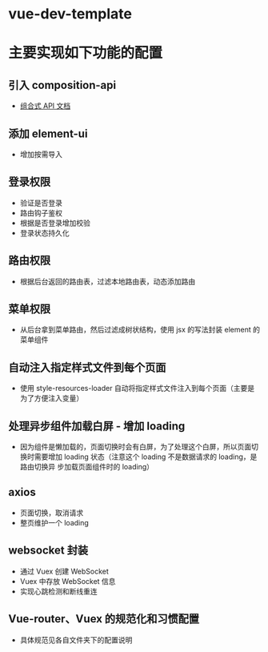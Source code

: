 # vue-dev-template

# 主要实现如下功能的配置

## 引入 composition-api

- [组合式 API 文档](https://github.com/vuejs/composition-api/blob/master/README.zh-CN.md)

## 添加 element-ui

- 增加按需导入

## 登录权限

- 验证是否登录
- 路由钩子鉴权
- 根据是否登录增加校验
- 登录状态持久化

## 路由权限

- 根据后台返回的路由表，过滤本地路由表，动态添加路由

## 菜单权限

- 从后台拿到菜单路由，然后过滤成树状结构，使用 jsx 的写法封装 element 的菜单组件

## 自动注入指定样式文件到每个页面

- 使用 style-resources-loader 自动将指定样式文件注入到每个页面（主要是为了方便注入变量）

## 处理异步组件加载白屏 - 增加 loading

- 因为组件是懒加载的，页面切换时会有白屏，为了处理这个白屏，所以页面切换时需要增加 loading 状态（注意这个 loading 不是数据请求的 loading，是路由切换异 步加载页面组件时的 loading）

## axios

- 页面切换，取消请求
- 整页维护一个 loading

## websocket 封装

- 通过 Vuex 创建 WebSocket
- Vuex 中存放 WebSocket 信息
- 实现心跳检测和断线重连

## Vue-router、Vuex 的规范化和习惯配置

- 具体规范见各自文件夹下的配置说明
